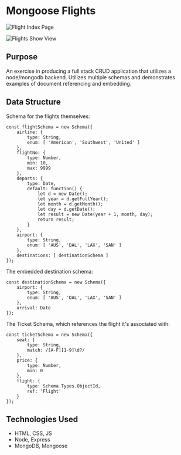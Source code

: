 # Mongoose Flights

![Flight Index Page](https://i.imgur.com/Q78Q5jZ.png)

![Flights Show View](https://i.imgur.com/kW7UhIP.png)

## Purpose

An exercise in producing a full stack CRUD application that utilizes a node/mongodb backend. Utilizes multiple schemas and demonstrates examples of document referencing and embedding.

## Data Structure

Schema for the flights themselves:

```
const flightSchema = new Schema({
	airline: {
		type: String,
		enum: [ 'American', 'Southwest', 'United' ]
	},
	flightNo: {
		type: Number,
		min: 10,
		max: 9999
	},
	departs: {
		type: Date,
		default: function() {
			let d = new Date();
			let year = d.getFullYear();
			let month = d.getMonth();
			let day = d.getDate();
			let result = new Date(year + 1, month, day);
			return result;
		}
	},
	airport: {
		type: String,
		enum: [ 'AUS', 'DAL', 'LAX', 'SAN' ]
	},
	destinations: [ destinationSchema ]
});
```
The embedded destination schema:

```
const destinationSchema = new Schema({
	airport: {
		type: String,
		enum: [ 'AUS', 'DAL', 'LAX', 'SAN' ]
	},
	arrival: Date
});
```

The Ticket Schema, which references the flight it's associated with:

```
const ticketSchema = new Schema({
	seat: {
		type: String,
		match: /[A-F][1-9]\d?/
	},
	price: {
		type: Number,
		min: 0
	},
	flight: {
		type: Schema.Types.ObjectId,
		ref: 'Flight'
	}
});
```



## Technologies Used

- HTML, CSS, JS
- Node, Express
- MongoDB, Mongoose